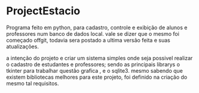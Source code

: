# ProjectEstacio
Programa feito em python, para cadastro, controle e exibição de alunos e professores num banco de dados local.
vale se dizer que o mesmo foi começado offgit, todavia sera postado a ultima versão feita e suas atualizações.

a intenção do projeto e criar um sistema simples onde seja possivel realizar o cadastro de estudantes e professores;
sendo as principais librarys o tkinter para trabalhar questão grafica , e o sqlite3.
mesmo sabendo que existem bibliotecas melhores para este projeto, foi definido na criação do mesmo tal requisitos.
